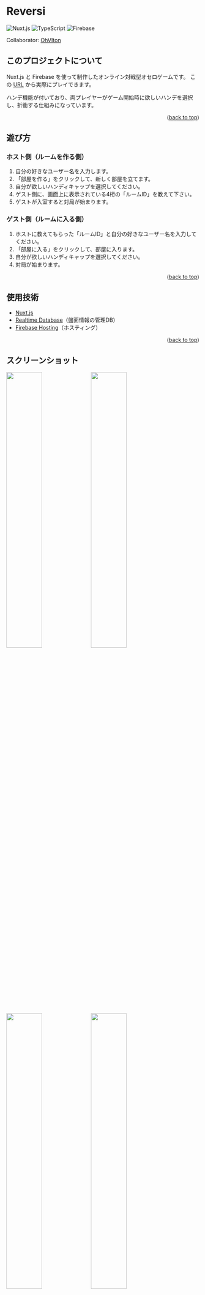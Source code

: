<h1>Reversi</h1>

![Nuxt.js](https://img.shields.io/badge/Nuxt.js-34485a.svg?style=flat-square&logo=nuxtdotjs)
![TypeScript](https://img.shields.io/badge/TypeScript-34485a.svg?style=flat-square&logo=typescript)
![Firebase](https://img.shields.io/badge/Firebase-34485a.svg?style=flat-square&logo=firebase)

Collaborator: [OhVIton](https://github.com/OhVIton)
</div>

<!-- ABOUT THE PROJECT -->
## このプロジェクトについて
Nuxt.js と Firebase を使って制作したオンライン対戦型オセロゲームです。
この [URL](https://pl-reversi.web.app) から実際にプレイできます。<br/>

ハンデ機能が付いており、両プレイヤーがゲーム開始時に欲しいハンデを選択し、折衝する仕組みになっています。

<p align="right">(<a href="#top">back to top</a>)</p>

## 遊び方
### ホスト側（ルームを作る側）
1. 自分の好きなユーザー名を入力します。
2. 「部屋を作る」をクリックして、新しく部屋を立てます。
3. 自分が欲しいハンディキャップを選択してください。
4. ゲスト側に、画面上に表示されている4桁の「ルームID」を教えて下さい。
5. ゲストが入室すると対局が始まります。

### ゲスト側（ルームに入る側）
1. ホストに教えてもらった「ルームID」と自分の好きなユーザー名を入力してください。
2. 「部屋に入る」をクリックして、部屋に入ります。
3. 自分が欲しいハンディキャップを選択してください。
4. 対局が始まります。

<p align="right">(<a href="#top">back to top</a>)</p>

## 使用技術
* [Nuxt.js](https://nuxtjs.org)
* [Realtime Database](https://firebase.google.com/products/realtime-database)（盤面情報の管理DB）
* [Firebase Hosting](https://firebase.google.com/docs/hosting)（ホスティング）

<p align="right">(<a href="#top">back to top</a>)</p>

## スクリーンショット
<div>
  <img width="43%" src="images/screenshot-1.png" />
  <img width="43%" src="images/screenshot-2.png" />
  <img width="43%" src="images/screenshot-3.png" />
  <img width="43%" src="images/screenshot-4.png" />
</div>

<p align="right">(<a href="#top">back to top</a>)</p>


